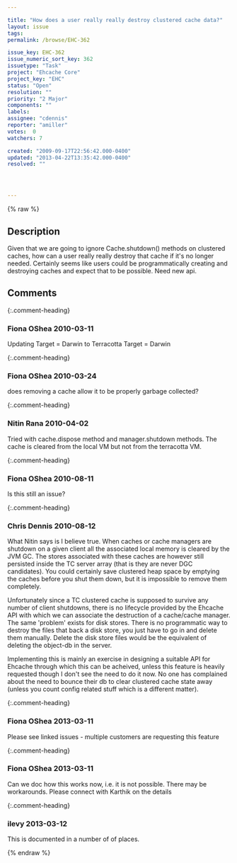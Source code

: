 ```yaml
---

title: "How does a user really really destroy clustered cache data?"
layout: issue
tags: 
permalink: /browse/EHC-362

issue_key: EHC-362
issue_numeric_sort_key: 362
issuetype: "Task"
project: "Ehcache Core"
project_key: "EHC"
status: "Open"
resolution: ""
priority: "2 Major"
components: ""
labels: 
assignee: "cdennis"
reporter: "amiller"
votes:  0
watchers: 7

created: "2009-09-17T22:56:42.000-0400"
updated: "2013-04-22T13:35:42.000-0400"
resolved: ""




---
```


{% raw %}

## Description

<div markdown="1" class="description">

Given that we are going to ignore Cache.shutdown() methods on clustered caches, how can a user really really destroy that cache if it's no longer needed.  Certainly seems like users could be programmatically creating and destroying caches and expect that to be possible.  Need new api.

</div>

## Comments


{:.comment-heading}
### **Fiona OShea** <span class="date">2010-03-11</span>

<div markdown="1" class="comment">

Updating Target = Darwin to Terracotta Target = Darwin

</div>


{:.comment-heading}
### **Fiona OShea** <span class="date">2010-03-24</span>

<div markdown="1" class="comment">

does removing a cache allow it to be properly garbage collected?

</div>


{:.comment-heading}
### **Nitin Rana** <span class="date">2010-04-02</span>

<div markdown="1" class="comment">

Tried with cache.dispose method and manager.shutdown methods. The cache is cleared from the local VM but not from the terracotta VM. 

</div>


{:.comment-heading}
### **Fiona OShea** <span class="date">2010-08-11</span>

<div markdown="1" class="comment">

Is this still an issue?

</div>


{:.comment-heading}
### **Chris Dennis** <span class="date">2010-08-12</span>

<div markdown="1" class="comment">

What Nitin says is I believe true.  When caches or cache managers are shutdown on a given client all the associated local memory is cleared by the JVM GC.  The stores associated with these caches are however still persisted inside the TC server array (that is they are never DGC candidates).  You could certainly save clustered heap space by emptying the caches before you shut them down, but it is impossible to remove them completely.

Unfortunately since a TC clustered cache is supposed to survive any number of client shutdowns, there is no lifecycle provided by the Ehcache API with which we can associate the destruction of a cache/cache manager.  The same 'problem' exists for disk stores.  There is no programmatic way to destroy the files that back a disk store, you just have to go in and delete them manually.  Delete the disk store files would be the equivalent of deleting the object-db in the server.

Implementing this is mainly an exercise in designing a suitable API for Ehcache through which this can be acheived, unless this feature is heavily requested though I don't see the need to do it now.  No one has complained about the need to bounce their db to clear clustered cache state away (unless you count config related stuff which is a different matter). 

</div>


{:.comment-heading}
### **Fiona OShea** <span class="date">2013-03-11</span>

<div markdown="1" class="comment">

Please see linked issues - multiple customers are requesting this feature

</div>


{:.comment-heading}
### **Fiona OShea** <span class="date">2013-03-11</span>

<div markdown="1" class="comment">

Can we doc how this works now, i.e. it is not possible. There may be workarounds. Please connect with Karthik on the details

</div>


{:.comment-heading}
### **ilevy** <span class="date">2013-03-12</span>

<div markdown="1" class="comment">

This is documented in a number of of places.

</div>



{% endraw %}
